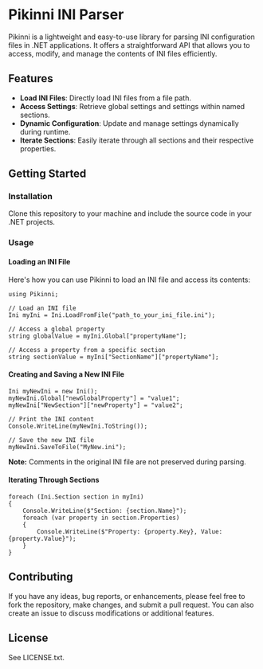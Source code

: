 # Pikinni INI Parser

Pikinni is a lightweight and easy-to-use library for parsing INI configuration files in .NET applications. It offers a straightforward API that allows you to access, modify, and manage the contents of INI files efficiently.

## Features

- **Load INI Files**: Directly load INI files from a file path.
- **Access Settings**: Retrieve global settings and settings within named sections.
- **Dynamic Configuration**: Update and manage settings dynamically during runtime.
- **Iterate Sections**: Easily iterate through all sections and their respective properties.

## Getting Started

### Installation

Clone this repository to your machine and include the source code in your .NET projects.

### Usage

#### Loading an INI File

Here's how you can use Pikinni to load an INI file and access its contents:

```
using Pikinni;

// Load an INI file
Ini myIni = Ini.LoadFromFile("path_to_your_ini_file.ini");

// Access a global property
string globalValue = myIni.Global["propertyName"];

// Access a property from a specific section
string sectionValue = myIni["SectionName"]["propertyName"];
```

#### Creating and Saving a New INI File

```
Ini myNewIni = new Ini();
myNewIni.Global["newGlobalProperty"] = "value1";
myNewIni["NewSection"]["newProperty"] = "value2";

// Print the INI content
Console.WriteLine(myNewIni.ToString());

// Save the new INI file
myNewIni.SaveToFile("MyNew.ini");
```

**Note:** Comments in the original INI file are not preserved during parsing.

#### Iterating Through Sections

```
foreach (Ini.Section section in myIni)
{
    Console.WriteLine($"Section: {section.Name}");
    foreach (var property in section.Properties)
    {
        Console.WriteLine($"Property: {property.Key}, Value: {property.Value}");
    }
}
```

## Contributing

If you have any ideas, bug reports, or enhancements, please feel free to fork the repository, make changes, and submit a pull request. You can also create an issue to discuss modifications or additional features.

## License

See LICENSE.txt.
